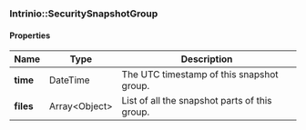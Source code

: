 

[//]: # (CLASS:Intrinio::SecuritySnapshotGroup)

[//]: # (KIND:object)

### Intrinio::SecuritySnapshotGroup

#### Properties

[//]: # (START_DEFINITION)

Name | Type | Description
------------ | ------------- | -------------
**time** | DateTime | The UTC timestamp of this snapshot group. &nbsp;
**files** | Array&lt;Object&gt; | List of all the snapshot parts of this group. &nbsp;

[//]: # (END_DEFINITION)



